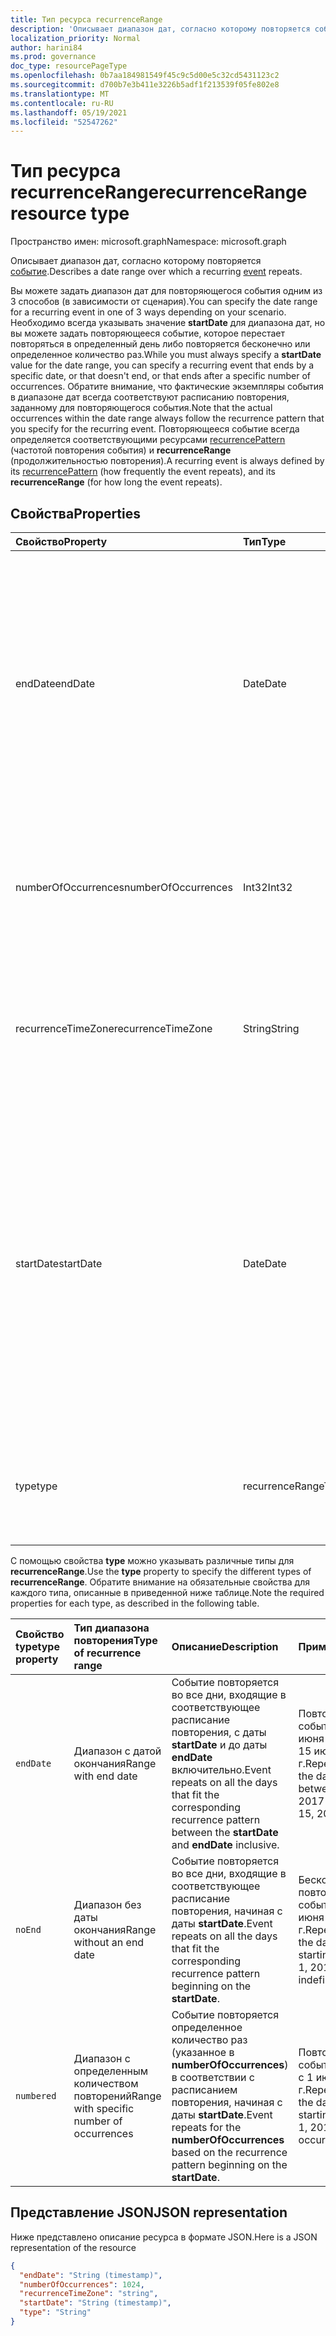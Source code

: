 ```yaml
---
title: Тип ресурса recurrenceRange
description: 'Описывает диапазон дат, согласно которому повторяется событие. '
localization_priority: Normal
author: harini84
ms.prod: governance
doc_type: resourcePageType
ms.openlocfilehash: 0b7aa184981549f45c9c5d00e5c32cd5431123c2
ms.sourcegitcommit: d700b7e3b411e3226b5adf1f213539f05fe802e8
ms.translationtype: MT
ms.contentlocale: ru-RU
ms.lasthandoff: 05/19/2021
ms.locfileid: "52547262"
---
```

# <a name="recurrencerange-resource-type"></a><span data-ttu-id="f9530-103">Тип ресурса recurrenceRange</span><span class="sxs-lookup"><span data-stu-id="f9530-103">recurrenceRange resource type</span></span>

<span data-ttu-id="f9530-104">Пространство имен: microsoft.graph</span><span class="sxs-lookup"><span data-stu-id="f9530-104">Namespace: microsoft.graph</span></span>

<span data-ttu-id="f9530-105">Описывает диапазон дат, согласно которому повторяется [событие](event.md).</span><span class="sxs-lookup"><span data-stu-id="f9530-105">Describes a date range over which a recurring [event](event.md) repeats.</span></span>

<span data-ttu-id="f9530-106">Вы можете задать диапазон дат для повторяющегося события одним из 3 способов (в зависимости от сценария).</span><span class="sxs-lookup"><span data-stu-id="f9530-106">You can specify the date range for a recurring event in one of 3 ways depending on your scenario.</span></span> <span data-ttu-id="f9530-107">Необходимо всегда указывать значение **startDate** для диапазона дат, но вы можете задать повторяющееся событие, которое перестает повторяться в определенный день либо повторяется бесконечно или определенное количество раз.</span><span class="sxs-lookup"><span data-stu-id="f9530-107">While you must always specify a **startDate** value for the date range, you can specify a recurring event that ends by a specific date, or that doesn't end, or that ends after a specific number of occurrences.</span></span> <span data-ttu-id="f9530-108">Обратите внимание, что фактические экземпляры события в диапазоне дат всегда соответствуют расписанию повторения, заданному для повторяющегося события.</span><span class="sxs-lookup"><span data-stu-id="f9530-108">Note that the actual occurrences within the date range always follow the recurrence pattern that you specify for the recurring event.</span></span> <span data-ttu-id="f9530-109">Повторяющееся событие всегда определяется соответствующими ресурсами [recurrencePattern](recurrencepattern.md) (частотой повторения события) и **recurrenceRange** (продолжительностью повторения).</span><span class="sxs-lookup"><span data-stu-id="f9530-109">A recurring event is always defined by its [recurrencePattern](recurrencepattern.md) (how frequently the event repeats), and its **recurrenceRange** (for how long the event repeats).</span></span>

## <a name="properties"></a><span data-ttu-id="f9530-110">Свойства</span><span class="sxs-lookup"><span data-stu-id="f9530-110">Properties</span></span>

| <span data-ttu-id="f9530-111">Свойство</span><span class="sxs-lookup"><span data-stu-id="f9530-111">Property</span></span>     | <span data-ttu-id="f9530-112">Тип</span><span class="sxs-lookup"><span data-stu-id="f9530-112">Type</span></span>   |<span data-ttu-id="f9530-113">Описание</span><span class="sxs-lookup"><span data-stu-id="f9530-113">Description</span></span>|
|:---------------|:--------|:----------|
|<span data-ttu-id="f9530-114">endDate</span><span class="sxs-lookup"><span data-stu-id="f9530-114">endDate</span></span>|<span data-ttu-id="f9530-115">Date</span><span class="sxs-lookup"><span data-stu-id="f9530-115">Date</span></span>|<span data-ttu-id="f9530-116">Дата, с которой перестает применяться расписание повторения.</span><span class="sxs-lookup"><span data-stu-id="f9530-116">The date to stop applying the recurrence pattern.</span></span> <span data-ttu-id="f9530-117">В зависимости от того, каково расписание повторения события, последний экземпляр собрания может приходиться на другую дату.</span><span class="sxs-lookup"><span data-stu-id="f9530-117">Depending on the recurrence pattern of the event, the last occurrence of the meeting may not be this date.</span></span> <span data-ttu-id="f9530-118">Обязательное, если для **type** задано значение `endDate`.</span><span class="sxs-lookup"><span data-stu-id="f9530-118">Required if **type** is `endDate`.</span></span>|
|<span data-ttu-id="f9530-119">numberOfOccurrences</span><span class="sxs-lookup"><span data-stu-id="f9530-119">numberOfOccurrences</span></span>|<span data-ttu-id="f9530-120">Int32</span><span class="sxs-lookup"><span data-stu-id="f9530-120">Int32</span></span>|<span data-ttu-id="f9530-121">Количество повторений события.</span><span class="sxs-lookup"><span data-stu-id="f9530-121">The number of times to repeat the event.</span></span> <span data-ttu-id="f9530-122">Обязательное свойство, которое должно быть положительным, если для **type** задано значение `numbered`.</span><span class="sxs-lookup"><span data-stu-id="f9530-122">Required and must be positive if **type** is `numbered`.</span></span>|
|<span data-ttu-id="f9530-123">recurrenceTimeZone</span><span class="sxs-lookup"><span data-stu-id="f9530-123">recurrenceTimeZone</span></span>|<span data-ttu-id="f9530-124">String</span><span class="sxs-lookup"><span data-stu-id="f9530-124">String</span></span> |<span data-ttu-id="f9530-125">Часовой пояс для свойств **startDate** и **endDate**.</span><span class="sxs-lookup"><span data-stu-id="f9530-125">Time zone for the **startDate** and **endDate** properties.</span></span> <span data-ttu-id="f9530-126">Необязательное.</span><span class="sxs-lookup"><span data-stu-id="f9530-126">Optional.</span></span> <span data-ttu-id="f9530-127">Если это свойство не задано, используется часовой пояс события.</span><span class="sxs-lookup"><span data-stu-id="f9530-127">If not specified, the time zone of the event is used.</span></span>|
|<span data-ttu-id="f9530-128">startDate</span><span class="sxs-lookup"><span data-stu-id="f9530-128">startDate</span></span>|<span data-ttu-id="f9530-129">Date</span><span class="sxs-lookup"><span data-stu-id="f9530-129">Date</span></span>|<span data-ttu-id="f9530-130">Дата, с которой начинает применяться расписание повторения.</span><span class="sxs-lookup"><span data-stu-id="f9530-130">The date to start applying the recurrence pattern.</span></span> <span data-ttu-id="f9530-131">В зависимости от того, каково расписание повторения события, первый экземпляр собрания может приходиться на эту или более позднюю дату.</span><span class="sxs-lookup"><span data-stu-id="f9530-131">The first occurrence of the meeting may be this date or later, depending on the recurrence pattern of the event.</span></span> <span data-ttu-id="f9530-132">Должно быть задано то же значение, что и для свойства **start** повторяющегося [события](event.md).</span><span class="sxs-lookup"><span data-stu-id="f9530-132">Must be the same value as the **start** property of the recurring [event](event.md).</span></span> <span data-ttu-id="f9530-133">Обязательное.</span><span class="sxs-lookup"><span data-stu-id="f9530-133">Required.</span></span>|
|<span data-ttu-id="f9530-134">type</span><span class="sxs-lookup"><span data-stu-id="f9530-134">type</span></span>|<span data-ttu-id="f9530-135">recurrenceRangeType</span><span class="sxs-lookup"><span data-stu-id="f9530-135">recurrenceRangeType</span></span>|<span data-ttu-id="f9530-136">Диапазон повторения.</span><span class="sxs-lookup"><span data-stu-id="f9530-136">The recurrence range.</span></span> <span data-ttu-id="f9530-137">Допустимые значения: `endDate`, `noEnd`, `numbered`.</span><span class="sxs-lookup"><span data-stu-id="f9530-137">The possible values are: `endDate`, `noEnd`, `numbered`.</span></span> <span data-ttu-id="f9530-138">Обязательный атрибут.</span><span class="sxs-lookup"><span data-stu-id="f9530-138">Required.</span></span>|

<span data-ttu-id="f9530-139">С помощью свойства **type** можно указывать различные типы для **recurrenceRange**.</span><span class="sxs-lookup"><span data-stu-id="f9530-139">Use the **type** property to specify the different types of **recurrenceRange**.</span></span> <span data-ttu-id="f9530-140">Обратите внимание на обязательные свойства для каждого типа, описанные в приведенной ниже таблице.</span><span class="sxs-lookup"><span data-stu-id="f9530-140">Note the required properties for each type, as described in the following table.</span></span>

| <span data-ttu-id="f9530-141">Свойство type</span><span class="sxs-lookup"><span data-stu-id="f9530-141">type property</span></span>  | <span data-ttu-id="f9530-142">Тип диапазона повторения</span><span class="sxs-lookup"><span data-stu-id="f9530-142">Type of recurrence range</span></span> | <span data-ttu-id="f9530-143">Описание</span><span class="sxs-lookup"><span data-stu-id="f9530-143">Description</span></span> | <span data-ttu-id="f9530-144">Пример</span><span class="sxs-lookup"><span data-stu-id="f9530-144">Example</span></span> | <span data-ttu-id="f9530-145">Обязательные свойства</span><span class="sxs-lookup"><span data-stu-id="f9530-145">Required properties</span></span> |
|:-------|:---------------|:--------|:--------|:--------|
|`endDate` |<span data-ttu-id="f9530-146">Диапазон с датой окончания</span><span class="sxs-lookup"><span data-stu-id="f9530-146">Range with end date</span></span> | <span data-ttu-id="f9530-147">Событие повторяется во все дни, входящие в соответствующее расписание повторения, с даты **startDate** и до даты **endDate** включительно.</span><span class="sxs-lookup"><span data-stu-id="f9530-147">Event repeats on all the days that fit the corresponding recurrence pattern between the **startDate** and **endDate** inclusive.</span></span> | <span data-ttu-id="f9530-148">Повторение события с 1 июня 2017 г. до 15 июня 2017 г.</span><span class="sxs-lookup"><span data-stu-id="f9530-148">Repeat event in the date range between June 1, 2017 and June 15, 2017.</span></span> | <span data-ttu-id="f9530-149">**type**, **startDate**, **endDate**</span><span class="sxs-lookup"><span data-stu-id="f9530-149">**type**, **startDate**, **endDate**</span></span> |
|`noEnd`  |<span data-ttu-id="f9530-150">Диапазон без даты окончания</span><span class="sxs-lookup"><span data-stu-id="f9530-150">Range without an end date</span></span> | <span data-ttu-id="f9530-151">Событие повторяется во все дни, входящие в соответствующее расписание повторения, начиная с даты **startDate**.</span><span class="sxs-lookup"><span data-stu-id="f9530-151">Event repeats on all the days that fit the corresponding recurrence pattern beginning on the **startDate**.</span></span> | <span data-ttu-id="f9530-152">Бесконечное повторение события с 1 июня 2017 г.</span><span class="sxs-lookup"><span data-stu-id="f9530-152">Repeat event in the date range starting on June 1, 2017 indefinitely.</span></span> | <span data-ttu-id="f9530-153">**type**, **startDate**</span><span class="sxs-lookup"><span data-stu-id="f9530-153">**type**, **startDate**</span></span> |
|`numbered`|<span data-ttu-id="f9530-154">Диапазон с определенным количеством повторений</span><span class="sxs-lookup"><span data-stu-id="f9530-154">Range with specific number of occurrences</span></span> | <span data-ttu-id="f9530-155">Событие повторяется определенное количество раз (указанное в **numberOfOccurrences**) в соответствии с расписанием повторения, начиная с даты **startDate**.</span><span class="sxs-lookup"><span data-stu-id="f9530-155">Event repeats for the **numberOfOccurrences** based on the recurrence pattern beginning on the **startDate**.</span></span> | <span data-ttu-id="f9530-156">Повторение события 10 раз с 1 июня 2017 г.</span><span class="sxs-lookup"><span data-stu-id="f9530-156">Repeat event in the date range starting on June 1, 2017, for 10 occurrences.</span></span>  | <span data-ttu-id="f9530-157">**type**, **startDate**, **numberOfOccurrences**</span><span class="sxs-lookup"><span data-stu-id="f9530-157">**type**, **startDate**, **numberOfOccurrences**</span></span> |


## <a name="json-representation"></a><span data-ttu-id="f9530-158">Представление JSON</span><span class="sxs-lookup"><span data-stu-id="f9530-158">JSON representation</span></span>

<span data-ttu-id="f9530-159">Ниже представлено описание ресурса в формате JSON.</span><span class="sxs-lookup"><span data-stu-id="f9530-159">Here is a JSON representation of the resource</span></span>

<!-- {
  "blockType": "resource",
  "optionalProperties": [

  ],
  "@odata.type": "microsoft.graph.recurrenceRange"
}-->

```json
{
  "endDate": "String (timestamp)",
  "numberOfOccurrences": 1024,
  "recurrenceTimeZone": "string",
  "startDate": "String (timestamp)",
  "type": "String"
}

```

<!-- uuid: 8fcb5dbc-d5aa-4681-8e31-b001d5168d79
2015-10-25 14:57:30 UTC -->
<!-- {
  "type": "#page.annotation",
  "description": "recurrenceRange resource",
  "keywords": "",
  "section": "documentation",
  "suppressions": [
  ],
  "tocPath": ""
}-->

